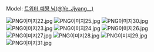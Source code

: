 ﻿---
dddd: 2024.02.18 일페
nickname: 예쨩
sns_type: x
sns_id: Ye_Jjyang__
---

<a name="Ye_Jjyang__"></a>
Model: <a href="https://x.com/Ye_Jjyang__" target="_blank">트위터 예쨩 님(@Ye_Jjyang__)</a>

![PNG이미지22.jpg](/assets/img/2024/02-18/PNG이미지22.jpg)
![PNG이미지25.jpg](/assets/img/2024/02-18/PNG이미지25.jpg)
![PNG이미지30.jpg](/assets/img/2024/02-18/PNG이미지30.jpg)
![PNG이미지23.jpg](/assets/img/2024/02-18/PNG이미지23.jpg)
![PNG이미지24.jpg](/assets/img/2024/02-18/PNG이미지24.jpg)
![PNG이미지26.jpg](/assets/img/2024/02-18/PNG이미지26.jpg)
![PNG이미지27.jpg](/assets/img/2024/02-18/PNG이미지27.jpg)
![PNG이미지28.jpg](/assets/img/2024/02-18/PNG이미지28.jpg)
![PNG이미지29.jpg](/assets/img/2024/02-18/PNG이미지29.jpg)
![PNG이미지31.jpg](/assets/img/2024/02-18/PNG이미지31.jpg)